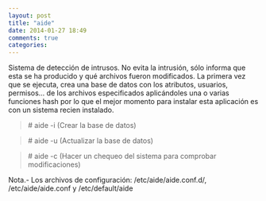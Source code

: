 ```yaml
---
layout: post
title: "aide"
date: 2014-01-27 18:49
comments: true
categories: 
---
```

Sistema de detección de intrusos. No evita la intrusión, sólo informa que esta se ha producido y qué archivos fueron modificados. La primera vez que se ejecuta, crea una base de datos con los atributos, usuarios, permisos... de los archivos especificados aplicándoles una o varias funciones hash por lo que el mejor momento para instalar esta aplicación es con un sistema recien instalado.

>\# aide -i (Crear la base de datos)

>\# aide -u (Actualizar la base de datos)

>\# aide -c (Hacer un chequeo del sistema para comprobar modificaciones)

Nota.- Los archivos de configuración: /etc/aide/aide.conf.d/, /etc/aide/aide.conf y /etc/default/aide

